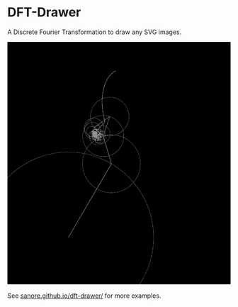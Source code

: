 # DFT-Drawer
A Discrete Fourier Transformation to draw any SVG images.

![DFT Example](img/dft.gif)

See [sanore.github.io/dft-drawer/](https://sanore.github.io/dft-drawer/) for more examples.

